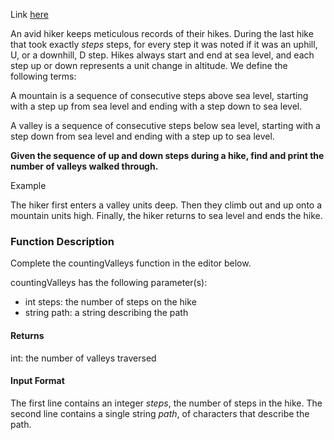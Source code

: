 Link [here](https://www.hackerrank.com/challenges/counting-valleys/problem?h_l=interview&playlist_slugs%5B%5D=interview-preparation-kit&playlist_slugs%5B%5D=warmup)

An avid hiker keeps meticulous records of their hikes. During the last hike that took exactly *steps* steps, for every step it was noted if it was an uphill, U, or a downhill, D step. Hikes always start and end at sea level, and each step up or down represents a  unit change in altitude. We define the following terms:

A mountain is a sequence of consecutive steps above sea level, starting with a step up from sea level and ending with a step down to sea level.

A valley is a sequence of consecutive steps below sea level, starting with a step down from sea level and ending with a step up to sea level.

**Given the sequence of up and down steps during a hike, find and print the number of valleys walked through.**

Example

The hiker first enters a valley  units deep. Then they climb out and up onto a mountain  units high. Finally, the hiker returns to sea level and ends the hike.

### Function Description

Complete the countingValleys function in the editor below.

countingValleys has the following parameter(s):

- int steps: the number of steps on the hike
- string path: a string describing the path

#### Returns

int: the number of valleys traversed


#### Input Format

The first line contains an integer *steps*, the number of steps in the hike.
The second line contains a single string *path*, of  characters that describe the path.
